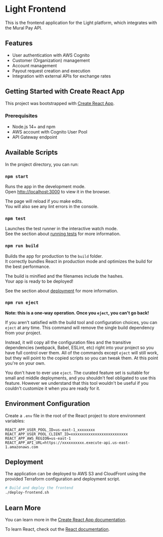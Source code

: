 # Light Frontend

This is the frontend application for the Light platform, which integrates with the Mural Pay API.

## Features

- User authentication with AWS Cognito
- Customer (Organization) management
- Account management
- Payout request creation and execution
- Integration with external APIs for exchange rates

## Getting Started with Create React App

This project was bootstrapped with [Create React App](https://github.com/facebook/create-react-app).

### Prerequisites

- Node.js 14+ and npm
- AWS account with Cognito User Pool
- API Gateway endpoint

## Available Scripts

In the project directory, you can run:

### `npm start`

Runs the app in the development mode.\
Open [http://localhost:3000](http://localhost:3000) to view it in the browser.

The page will reload if you make edits.\
You will also see any lint errors in the console.

### `npm test`

Launches the test runner in the interactive watch mode.\
See the section about [running tests](https://facebook.github.io/create-react-app/docs/running-tests) for more information.

### `npm run build`

Builds the app for production to the `build` folder.\
It correctly bundles React in production mode and optimizes the build for the best performance.

The build is minified and the filenames include the hashes.\
Your app is ready to be deployed!

See the section about [deployment](https://facebook.github.io/create-react-app/docs/deployment) for more information.

### `npm run eject`

**Note: this is a one-way operation. Once you `eject`, you can't go back!**

If you aren't satisfied with the build tool and configuration choices, you can `eject` at any time. This command will remove the single build dependency from your project.

Instead, it will copy all the configuration files and the transitive dependencies (webpack, Babel, ESLint, etc) right into your project so you have full control over them. All of the commands except `eject` will still work, but they will point to the copied scripts so you can tweak them. At this point you're on your own.

You don't have to ever use `eject`. The curated feature set is suitable for small and middle deployments, and you shouldn't feel obligated to use this feature. However we understand that this tool wouldn't be useful if you couldn't customize it when you are ready for it.

## Environment Configuration

Create a `.env` file in the root of the React project to store environment variables:

```
REACT_APP_USER_POOL_ID=us-east-1_xxxxxxxx
REACT_APP_USER_POOL_CLIENT_ID=xxxxxxxxxxxxxxxxxxxxxxxxxx
REACT_APP_AWS_REGION=us-east-1
REACT_APP_API_URL=https://xxxxxxxxxx.execute-api.us-east-1.amazonaws.com
```

## Deployment

The application can be deployed to AWS S3 and CloudFront using the provided Terraform configuration and deployment script.

```bash
# Build and deploy the frontend
./deploy-frontend.sh
```

## Learn More

You can learn more in the [Create React App documentation](https://facebook.github.io/create-react-app/docs/getting-started).

To learn React, check out the [React documentation](https://reactjs.org/).
